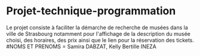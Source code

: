 # Projet-technique-programmation
Le projet consiste à faciliter la démarche de recherche de musées dans la ville de Strasbourg notamment pour l'affichage de la description du musée choisi, des horaires, des prix ainsi que le lien pour la réservation des tickets.
#NOMS ET PRENOMS = Samira DABZAT, Kelly Bertille INEZA